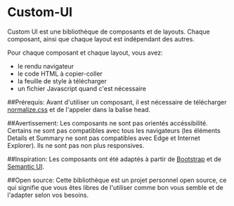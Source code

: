 # Custom-UI

Custom UI est une bibliothèque de composants et de layouts. Chaque composant, ainsi que chaque layout est indépendant des autres.

Pour chaque composant et chaque layout, vous avez:

* le rendu navigateur
* le code HTML à copier-coller
* la feuille de style à télécharger
* un fichier Javascript quand c'est nécessaire

##Prérequis:
Avant d'utiliser un composant, il est nécessaire de télécharger [normalize.css](https://necolas.github.io/normalize.css/) et de l'appeler dans la balise head.

##Avertissement:
Les composants ne sont pas orientés accéssibilité. Certains ne sont pas compatibles avec tous les navigateurs (les éléments Details et Summary ne sont pas compatibles avec Edge et Internet Explorer).
Ils ne sont pas non plus responsives.

##Inspiration:
Les composants ont été adaptés à partir de [Bootstrap](https://getbootstrap.com/) et de [Semantic UI](https://semantic-ui.com/).

##Open source:
Cette bibliothèque est un projet personnel open source, ce qui signifie que vous êtes libres de l'utiliser comme bon vous semble et de l'adapter selon vos besoins.

